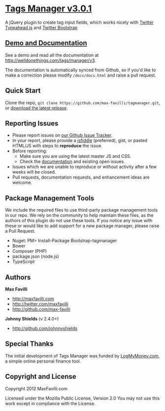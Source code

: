 # [Tags Manager v3.0.1](http://welldonethings.com/tags/manager/v3)

A jQuery plugin to create tag input fields, which works nicely with [Twitter Typeahead.js](http://twitter.github.io/typeahead.js/) and [Twitter Bootstrap](http://twitter.github.com/bootstrap)


## [Demo and Documentation](http://welldonethings.com/tags/manager/v3)

See a demo and read all the documentation at http://welldonethings.com/tags/manager/v3.

The documentation is automatically synced from Github, so if you'd like to make a correction please modify `/docs/docs.html` and raise a pull request.


## Quick Start

Clone the repo, `git clone https://github.com/max-favilli/tagmanager.git`, or [download the latest release](https://github.com/max-favilli/tagmanager/zipball/master).


## Reporting Issues

* Please report issues on [our Github Issue Tracker](https://github.com/max-favilli/tagmanager/issues).
* In your report, please provide a [jsfiddle](http://jsfiddle.net) (preferred), gist, or pasted HTML/JS with steps to **reproduce** the issue.
* Before reporting:
   * Make sure you are using the latest master JS and CSS.
   * Check the [documentation](http://welldonethings.com/tags/manager/v3) and existing open issues.
* Issues which we are unable to reproduce or without activity after a few weeks will be closed.
* Pull requests, documentation requests, and enhancement ideas are welcome.


## Package Management Tools

We include the required files to use third-party package management tools in our repo. We rely on the community to help
maintain these files, as the authors of this plugin do not use these tools. If you notice any issue with these or would like
to add support for a new package manager, please raise a Pull Request.

* Nuget: PM> Install-Package Bootstrap-tagmanager
* Bower
* Composer (PHP)
* package.json (node.js)
* TypeScript


## Authors

**Max Favilli**

+ http://maxfavilli.com
+ http://twitter.com/maxfavilli
+ http://github.com/max-favilli

**Johnny Shields** (v 2.4.0+)

+ http://github.com/johnnyshields


## Special Thanks

The initial development of Tags Manager was funded by [LogMyMoney.com](http://www.logmymoney.com), a simple online personal finance tool.


## Copyright and License

Copyright 2012 MaxFavilli.com

Licensed under the Mozilla Public License, Version 2.0
You may not use this work except in compliance with the License.
